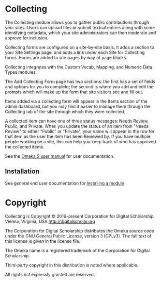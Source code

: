 # Collecting

The Collecting module allows you to gather public contributions through your sites. Users can upload files or submit textual entries along with some identifying metadata, which your site administrators can then moderate and approve for inclusion.

Collecting forms are configured on a site-by-site basis. It adds a section to your Site Settings page, and adds a link under each Site for Collecting forms. Forms are added to site pages by way of page blocks.

Collecting integrates with the Custom Vocab, Mapping, and Numeric Data Types modules.

The Add Collecting Form page has two sections: the first has a set of fields and options for you to complete; the second is where you add and edit the prompts which will make up the form that site visitors see and fill out.

Items added via a collecting form will appear in the Items section of the admin dashboard, but you may find it easier to manage them through the Collecting tab of the site through which they were collected.

A collected item can have one of three status messages: Needs Review, Public, and Private. When you update the status of an item from "Needs Review" to either "Public" or "Private", your name will appear in the row for that item as the user the item has been Reviewed by. If you have multiple people working on a site, this can help you keep track of who has approved the collected items.

See the [Omeka S user manual](http://omeka.org/s/docs/user-manual/modules/collecting/) for user documentation.

## Installation

See general end user documentation for [Installing a module](http://omeka.org/s/docs/user-manual/modules/#installing-modules)

# Copyright

Collecting is Copyright © 2016-present Corporation for Digital Scholarship, Vienna, Virginia, USA http://digitalscholar.org

The Corporation for Digital Scholarship distributes the Omeka source code
under the GNU General Public License, version 3 (GPLv3). The full text
of this license is given in the license file.

The Omeka name is a registered trademark of the Corporation for Digital Scholarship.

Third-party copyright in this distribution is noted where applicable.

All rights not expressly granted are reserved.
